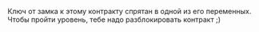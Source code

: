 Ключ от замка к этому контракту спрятан в одной из его переменных.
Чтобы пройти уровень, тебе надо разблокировать контракт ;)